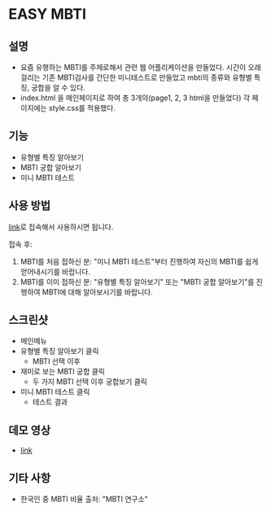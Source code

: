 # EASY MBTI  
## 설명  
+ 요즘 유행하는 MBTI를 주제로해서 관련 웹 어플리케이션을 만들었다. 시간이 오래걸리는 기존 MBTI검사를 간단한 미니테스트로 만들었고 mbti의 종류와 유형별 특징, 궁합을 알 수 있다.
+ index.html 을 메인페이지로 하여 총 3개의(page1, 2, 3 html을 만들었다)
각 페이지에는 style.css를 적용했다.

## 기능
+ 유형별 특징 알아보기
+ MBTI 궁합 알아보기
+ 미니 MBTI 테스트
## 사용 방법
[link](https://ryeowon.github.io/easy_mbti/)로 접속해서 사용하시면 됩니다.  

접속 후:  
1. MBTI를 처음 접하신 분: "미니 MBTI 테스트"부터 진행하여 자신의 MBTI를 쉽게 얻어내시기를 바랍니다.
2. MBTI를 이미 접하신 분: "유형별 특징 알아보기" 또는 "MBTI 궁합 알아보기"를 진행하여 MBTI에 대해 알아보시기를 바랍니다.
## 스크린샷

+ 메인메뉴
+ 유형별 특징 알아보기 클릭
  + MBTI 선택 이후
+ 재미로 보는 MBTI 궁합 클릭
  + 두 가지 MBTI 선택 이후 궁합보기 클릭
+ 미니 MBTI 테스트 클릭
  + 테스트 결과
## 데모 영상
+ [link](https://youtu.be/RppGYcuSsD0)
## 기타 사항
+ 한국인 중 MBTI 비율 출처: "MBTI 연구소"
